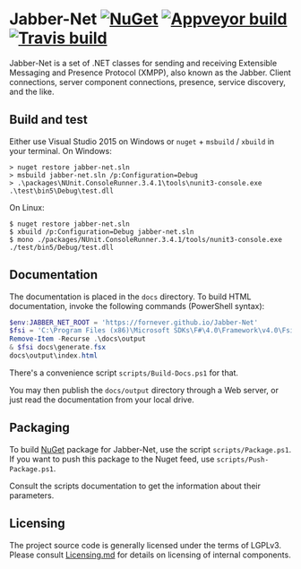 Jabber-Net [![NuGet][nuget-badge]][nuget] [![Appveyor build][appveyor-badge]][appveyor] [![Travis build][travis-badge]][travis]
==========

Jabber-Net is a set of .NET classes for sending and receiving Extensible
Messaging and Presence Protocol (XMPP), also known as the Jabber. Client
connections, server component connections, presence, service discovery, and the
like.

Build and test
--------------

Either use Visual Studio 2015 on Windows or `nuget` + `msbuild` / `xbuild` in
your terminal. On Windows:

```console
> nuget restore jabber-net.sln
> msbuild jabber-net.sln /p:Configuration=Debug
> .\packages\NUnit.ConsoleRunner.3.4.1\tools\nunit3-console.exe .\test\bin5\Debug\test.dll
```

On Linux:

```console
$ nuget restore jabber-net.sln
$ xbuild /p:Configuration=Debug jabber-net.sln
$ mono ./packages/NUnit.ConsoleRunner.3.4.1/tools/nunit3-console.exe ./test/bin5/Debug/test.dll
```

Documentation
-------------

The documentation is placed in the `docs` directory. To build HTML
documentation, invoke the following commands (PowerShell syntax):

```powershell
$env:JABBER_NET_ROOT = 'https://fornever.github.io/Jabber-Net'
$fsi = 'C:\Program Files (x86)\Microsoft SDKs\F#\4.0\Framework\v4.0\Fsi.exe'
Remove-Item -Recurse .\docs\output
& $fsi docs\generate.fsx
docs\output\index.html
```

There's a convenience script `scripts/Build-Docs.ps1` for that.

You may then publish the `docs/output` directory through a Web server, or just
read the documentation from your local drive.

Packaging
---------

To build [NuGet][nuget] package for Jabber-Net, use the script
`scripts/Package.ps1`. If you want to push this package to the Nuget feed, use
`scripts/Push-Package.ps1`.

Consult the scripts documentation to get the information about their parameters.

Licensing
---------

The project source code is generally licensed under the terms of LGPLv3. Please
consult [Licensing.md][] for details on licensing of internal components.

[Licensing.md]: ./Licensing.md

[appveyor]: https://ci.appveyor.com/project/ForNeVeR/jabber-net/branch/develop
[nuget]: https://www.nuget.org/packages/jabber-net/
[travis]: https://travis-ci.org/ForNeVeR/jabber-net

[appveyor-badge]: https://ci.appveyor.com/api/projects/status/9q5rgknk80oh5g3a/branch/develop?svg=true
[nuget-badge]: https://img.shields.io/nuget/v/jabber-net.svg?maxAge=2592000
[travis-badge]: https://travis-ci.org/ForNeVeR/Jabber-Net.svg?branch=develop
